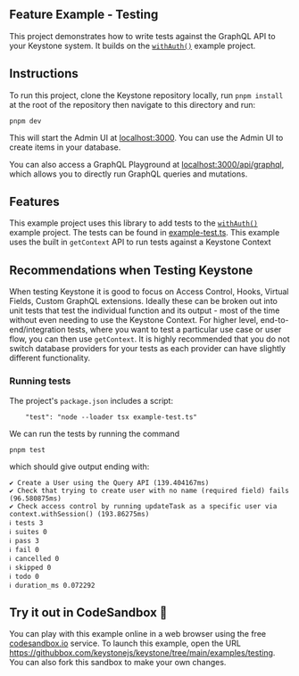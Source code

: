 ## Feature Example - Testing

This project demonstrates how to write tests against the GraphQL API to your Keystone system.
It builds on the [`withAuth()`](../with-auth) example project.

## Instructions

To run this project, clone the Keystone repository locally, run `pnpm install` at the root of the repository then navigate to this directory and run:

```shell
pnpm dev
```

This will start the Admin UI at [localhost:3000](http://localhost:3000).
You can use the Admin UI to create items in your database.

You can also access a GraphQL Playground at [localhost:3000/api/graphql](http://localhost:3000/api/graphql), which allows you to directly run GraphQL queries and mutations.

## Features

This example project uses this library to add tests to the [`withAuth()`](../with-auth) example project. The tests can be found in [example-test.ts](./example-test.ts). This example uses the built in `getContext` API to run tests against a Keystone Context

## Recommendations when Testing Keystone

When testing Keystone it is good to focus on Access Control, Hooks, Virtual Fields, Custom GraphQL extensions. Ideally these can be broken out into unit tests that test the individual function and its output - most of the time without even needing to use the Keystone Context. For higher level, end-to-end/integration tests, where you want to test a particular use case or user flow, you can then use `getContext`. It is highly recommended that you do not switch database providers for your tests as each provider can have slightly different functionality.

### Running tests

The project's `package.json` includes a script:

```
    "test": "node --loader tsx example-test.ts"
```

We can run the tests by running the command

```shell
pnpm test
```

which should give output ending with:

```
✔ Create a User using the Query API (139.404167ms)
✔ Check that trying to create user with no name (required field) fails (96.580875ms)
✔ Check access control by running updateTask as a specific user via context.withSession() (193.86275ms)
ℹ tests 3
ℹ suites 0
ℹ pass 3
ℹ fail 0
ℹ cancelled 0
ℹ skipped 0
ℹ todo 0
ℹ duration_ms 0.072292
```

## Try it out in CodeSandbox 🧪

You can play with this example online in a web browser using the free [codesandbox.io](https://codesandbox.io/) service. To launch this example, open the URL <https://githubbox.com/keystonejs/keystone/tree/main/examples/testing>. You can also fork this sandbox to make your own changes.
